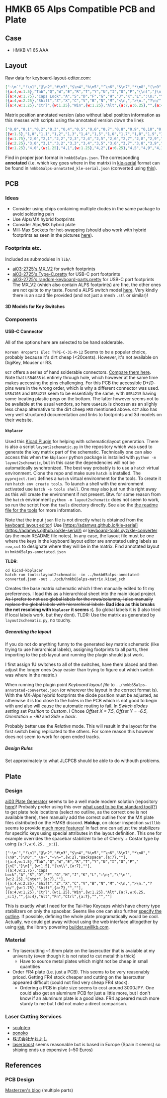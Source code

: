 # HMKB 65 Alps Compatible PCB and Plate
## Case
* HMKB V1 65 AAA

## Layout
Raw data for [keyboard-layout-editor.com](http://www.keyboard-layout-editor.com):
```json
["~\n`","!\n1","@\n2","#\n3","$\n4","%\n5","^\n6","&\n7","*\n8","(\n9",")\n0","_\n-","+\n=",{w:2},"Backspace",{a:7},""],
[{a:4,w:1.5},"Tab","Q","W","E","R","T","Y","U","I","O","P","{\n[","}\n]",{w:1.5},"|\n\\",{a:7},""],
[{a:4,w:1.75},"Caps Lock","A","S","D","F","G","H","J","K","L",":\n;","\"\n'",{w:2.25},"Enter",{a:7},""],
[{a:4,w:2.25},"Shift","Z","X","C","V","B","N","M","<\n,",">\n.","?\n/",{w:1.75},"Shift",{a:7},"",""],
[{a:4,w:1.25},"Ctrl",{w:1.25},"Win",{w:1.25},"Alt",{a:7,w:6.25},"",{a:4},"Alt","Fn","Ctrl",{a:7},"","",""] 
```
Matrix position annotated version (also without label position information as this messes with scripts using the annotated version down the line):
```json
["0,0","0,1","0,2","0,3","0,4","0,5","0,6","0,7","0,8","0,9","0,10","0,11","0,12",{w:2},"0,13","0,14"],
[{w:1.5},"1,0","1,1","1,2","1,3","1,4","1,5","1,6","1,7","1,8","1,9","1,10","1,11","1,12",{w:1.5},"1,13","1,14"],
[{w:1.75},"2,0","2,1","2,2","2,3","2,4","2,5","2,6","2,7","2,8","2,9","2,10","2,11",{w:2.25},"2,13","2,14"],
[{w:2.25},"3,0","3,1","3,2","3,3","3,4","3,5","3,6","3,7","3,8","3,9","3,10",{w:1.75},"3,12","3,13","3,14"],
[{w:1.25},"4,0",{w:1.25},"4,1",{w:1.25},"4,2",{w:6.25},"4,5","4,9","4,10","4,11","4,12","4,13","4,14"]
```

Find in proper json format in `hmkb65alps.json`.
The corresponding **annotated** (i.e. which key goes where in the matrix) in
[kle-serial](https://github.com/ijprest/kle-serial) format can be found in
`hmkb65alps-annotated_kle-serial.json` (converted using
[this](https://adamws.github.io/kle-serial/)).

## PCB
### Ideas
* Consider using chips containing multiple diodes in the same package to avoid soldering pain
* Use Alps/MX hybrid footprints
* Consider Alps/MX hybrid plate
* Mill-Max Sockets for hot-swapping (should also work with hybrid footprints as seen in the pictures [here](https://blog.keeb.io/how-to-make-your-keyboard-hotswappable-with-mill-max-sockets/)).

### Footprints etc.
Included as submodules in `lib/`. 
* [ai03-2725's MX_V2](https://github.com/ai03-2725/MX_V2) for switch footprints
* [ai03-2725's Type-C.pretty](https://github.com/ai03-2725/Type-C.pretty) for USB-C port footprints
* [ai03-2725's random-keyboard-parts.pretty](https://github.com/ai03-2725/random-keyboard-parts.pretty) for USB-C port footprints
The MX_V2 (which also contain ALPS footprints) are fine, the other ones are not
quite to my taste.
Found a ALPS switch model [here](https://www.thingiverse.com/thing:3829342/files). 
Very kindly there is an scad file provided (and not just a mesh `.stl` or similar)!

#### 3D Models for Key Switches

### Components
#### USB-C Connector
All of the options here are selected to be hand solderable.

`Korean Hroparts Elec TYPE-C-31-M-12` Seems to be a popular choice, probably because it's dirt cheap (<20cents).
However, it's not available on DigiKey, Mouser or RS. 

`GCT` offers a series of hand solderable connectors.
[Compare them here](https://gct.co/product-compare/usb/usb4085,usb4105,usb4730,usb4800,usb4215).
Note that `USB4085` is entirely through hole, which however at the same time makes accessing the pins challenging.
For this PCB the accessible D+/D- pins were in the wrong order, which is why a different connector was used.
`USB4105` and `USB4215` seem to be essentially the same, with `USB4215` having some locating plastic pegs on the bottom.
The latter however seems not to be available at the usual vendors, so here `USB4105` is choosen as an slighly less cheap
alternative to the dirt cheep `HRO` mentioned above.
`GCT` also has very well structured documentation and links to footprints and 3d models on their website.


#### `kbplacer`
Used this [Kicad Plugin](https://github.com/adamws/kicad-kbplacer) for helping
with schematic/layout generation.
There is also a script `layout2schematic.py` in the repository which was used
to generate the key matrix part of the schematic.
Technically one can also access this when the `kbplacer` python package is
installed with `python -m layout2schematic`, but in this case the dependencies
will not be automatically synchronized. The best way probably is to use a
`hatch` virtual environment. Clone the repo and make sure `hatch` is installed.
The `pyproject.toml` defines a `hatch` virtual environment for the tools. To
create it run `hatch env create tools`. To launch a shell with the environment
activated use `hatch -e tools shell`. One may also just run this right away as
this will create the environment if not present.
Btw. for some reason from the `hatch` environment `pythom -m layout2schematic`
does not seem to work, so run the script from the `tools` directory directly.
See also the [the readme file for the tools](https://github.com/adamws/kicad-kbplacer/blob/master/tools/README.md) for more information.

Note that the input `json` file is not directly what is obtained from the [keyboard layout editor](http://www.keyboard-layout-editor.com)!
Use [https://adamws.github.io/kle-serial](https://adamws.github.io/kle-serial/)
or [keyboard-tools.xyz/kle-converter](http://keyboard-tools.xyz/kle-converter)
(as the main README file notes).
In any case, the layout file must be one where the keys in the keyboard layout
editor are annotated using labels as `row,col` to designate where they will be
in the matrix.
Find annotated layout in `hmkb65alps-annotated.json`

**TLDR**: 
```
cd kicad-kbplacer
hatch run tools:layout2schematic -in ../hmkb65alps-annotated-converted.json -out ../pcb/hmkb65alps-matrix.kicad_sch
```
Creates the base matrix schematic which I then manually edited to fit my
preferences.
I load this as a hierarchical sheet into the main kicad project.
~~As I prefer to not use global labels for the rows/columns, I also manually
replace the global labels with hierarchical labels.~~
**Bad idea as this breaks the net resolving with `kbplacer` it seems :(.**
So global labels it is (I also tried if local labels work, but they dont).
TLDR: Use the matrix as generated by `layout2schematic.py`, no touchy.

##### Generating the layout
If you do not do anything funny to the generated key matrix schematic (like
trying to use hierarchical labels), assigning footprints to all parts, then
importing to the pcb layout and running the plugin should just work.

I first assign 1U switches to all of the switches, have them placed and then
adjust the longer ones (way easier than trying to figure out which switch was
where in the matrix.)

When running the plugin point *Keyboard layout file* to
`../hmkb65alps-annotated-converted.json` (or wherever the layout in the correct
format is).
With the MX-Alps hybrid footprints the diode position must be adjusted, as
otherwise it is too close to the holes in the PCB which is not good to begin
with and also will cause the automatic routing to fail.
In *Switch diodes setting* set *Position* to *Custom*. I Chose *Offset X =
7.5*, *Offset Y = -6.5*, *Orientation = -90* and *Side = back*.

Probably better use the *Relative* mode. This will result in the layout for the
first switch being replicated to the others. For some reason this however does
not seem to work for open ended tracks.


##### Design Rules
Set approximately to what JLCPCB should be able to do withouth problems.


## Plate
### Design
[ai03 Plate Generator](https://kbplate.ai03.com/) seems to be a well made modern solution (repository [here](https://github.com/ai03-2725/yet-another-keyboard-builder))!
Probably prefer using this over [what used to be the standard tool(?)](http://builder.swillkb.com/) to get plate hole locations
(select no outline, as the correct one is not available there), then manually
add the correct outline from the MX plate files distributed on the HMKB
discord.
**Holdup**, on closer inspection `swillkb` seems to provide [much more features](http://builder-docs.swillkb.com/features/)!
In fact one can adjust the stabilizers for specific keys using special attributes in the layout definition.
This one for example overrides the spacebar stabilizer to be of Cherry + Costar type by using `{a:7,w:6.25, _s:1}`.
```
["~\n`","!\n1","@\n2","#\n3","$\n4","%\n5","^\n6","&\n7","*\n8","(\n9",")\n0","_\n-","+\n=",{w:2},"Backspace",{a:7},""],
[{a:4,w:1.5},"Tab","Q","W","E","R","T","Y","U","I","O","P","{\n[","}\n]",{w:1.5},"|\n\\",{a:7},""],
[{a:4,w:1.75},"Caps Lock","A","S","D","F","G","H","J","K","L",":\n;","\"\n'",{w:2.25},"Enter",{a:7},""],
[{a:4,w:2.25},"Shift","Z","X","C","V","B","N","M","<\n,",">\n.","?\n/",{w:1.75},"Shift",{a:7},"",""],
[{a:4,w:1.25},"Ctrl",{w:1.25},"Win",{w:1.25},"Alt",{a:7,w:6.25, _s:1},"",{a:4},"Alt","Fn","Ctrl",{a:7},"","",""]
```
This is exactly what I need for the Tai-Hao Keycaps which have cherry type stabilizers on only the spacebar.
Seems like one can also further [specify the outline](http://builder-docs.swillkb.com/features/#custom-polygons).
If possible, defining the whole plate programatically would be cool.
Actually, we could get away without using the web interface alltogether by using [`KAD`](https://github.com/swill/kad),
the library powering [builder.swillkb.com](http://builder.swillkb.com/).

### Material
* Try lasercutting ~1.6mm plate on the lasercutter that is avaiable at my
university (even though it is not rated to cut metal this thick)
    * Have to source metal plates which might not be cheap in small quantities
* Order FR4 plate (i.e. just a PCB). This seems to be very reasonably priced.
Getting FR4 stock cheaper and cutting on the lasercutter appeared difficult
(could not find very cheap FR4 stock).
    * Ordering a PCB in plate size seems to cost around 3000JPY. One could also
    get an aluminum PCB for just a little more, but I don't know if an aluminum
    plate is a good idea. FR4 appeared much more sturdy to me but I did not
    make a direct comparison.

### Laser Cutting Services
* [sculpteo](https://www.sculpteo.com/)
* [ponoko](https://www.ponoko.com/)
* [株式会社かねよし](https://www.kaneyoshidesu.co.jp)
* [laserboost](https://www.laserboost.com/) seems reasonable but is based in Europe (Spain it seems) so shiping ends up expensive (~50 Euros)

## References
### PCB Design
[Masterzen's blog](https://www.masterzen.fr/2020/05/03/designing-a-keyboard-part-1/) (multiple parts)
